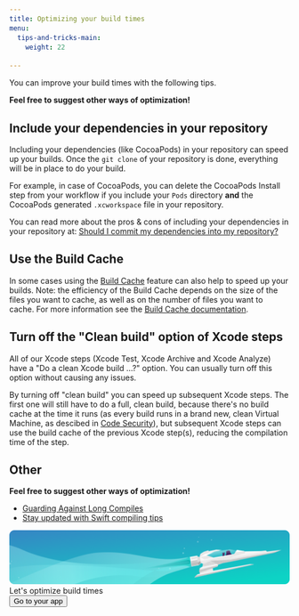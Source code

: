 ```yaml
---
title: Optimizing your build times
menu:
  tips-and-tricks-main:
    weight: 22

---
```

You can improve your build times with the following tips.

**Feel free to suggest other ways of optimization!**

## Include your dependencies in your repository

Including your dependencies (like CocoaPods) in your repository can speed up your builds.
Once the `git clone` of your repository is done, everything will be in place to do your build.

For example, in case of CocoaPods, you can delete the CocoaPods Install step from your workflow
if you include your `Pods` directory **and** the CocoaPods generated `.xcworkspace` file in your repository.

You can read more about the pros & cons of including your dependencies in your repository at:
[Should I commit my dependencies into my repository?](/faq/should-i-commit-my-dependencies-into-my-repository/)

## Use the Build Cache

In some cases using the [Build Cache](/caching/about-caching/) feature can also help to speed up your builds.
Note: the efficiency of the Build Cache depends on the size of the files you want to cache,
as well as on the number of files you want to cache.
For more information see the [Build Cache documentation](/caching/about-caching/).

## Turn off the "Clean build" option of Xcode steps

All of our Xcode steps (Xcode Test, Xcode Archive and Xcode Analyze) have a "Do a clean Xcode build ...?" option.
You can usually turn off this option without causing any issues.

By turning off "clean build" you can speed up subsequent Xcode steps.
The first one will still have to do a full, clean build, because there's no build cache at the time it runs
(as every build runs in a brand new, clean Virtual Machine, as descibed in [Code Security](/getting-started/code-security/)),
but subsequent Xcode steps can use the build cache of the previous Xcode step(s), reducing the compilation time of the step.

## Other

**Feel free to suggest other ways of optimization!**

* [Guarding Against Long Compiles](http://khanlou.com/2016/12/guarding-against-long-compiles/)
* [Stay updated with Swift compiling tips](https://github.com/fastred/Optimizing-Swift-Build-Times)

<div class="banner">
	<img src="/assets/images/banner-bg-888x170.png" style="border: none;">
	<div class="deploy-text">Let's optimize build times</div>
	<a target="_blank" href="https://app.bitrise.io/dashboard/builds"><button class="button">Go to your app</button></a>
</div>